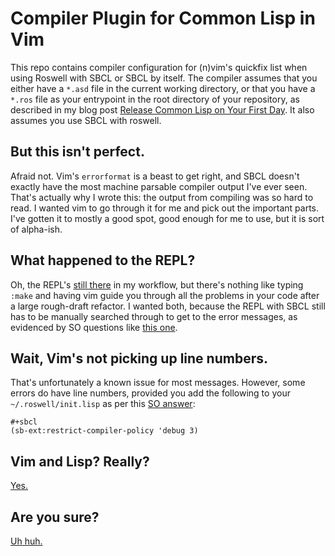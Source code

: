 # Compiler Plugin for Common Lisp in Vim

This repo contains compiler configuration for (n)vim's quickfix list when using
Roswell with SBCL or SBCL by itself. The compiler assumes that you either have
a `*.asd` file in the current working directory, or that you have a `*.ros`
file as your entrypoint in the root directory of your repository, as described
in my blog post [Release Common Lisp on Your First
Day](https://blog.djha.skin/blog/release-common-lisp-on-your-first-day/). It
also assumes you use SBCL with roswell.

## But this isn't perfect.

Afraid not. Vim's `errorformat` is a beast to get right, and SBCL doesn't
exactly have the most machine parsable compiler output I've ever seen. That's
actually why I wrote this: the output from compiling was so hard to read. I
wanted vim to go through it for me and pick out the important parts. I've gotten
it to mostly a good spot, good enough for me to use, but it is sort of
alpha-ish.

## What happened to the REPL?

Oh, the REPL's [still there](https://blog.djha.skin/blog/developing-common-lisp-using-gnu-screen-rlwrap-and-vim/) in my workflow, but there's nothing like typing
`:make` and having vim guide you through all the problems in your code after a
large rough-draft refactor. I wanted both, because the REPL with SBCL still has
to be manually searched through to get to the error messages, as evidenced by SO
questions like [this
one](https://stackoverflow.com/questions/14012496/sbcl-error-messages-any-way-to-improve).

## Wait, Vim's not picking up line numbers.

That's unfortunately a known issue for most messages. However, some errors do
have line numbers, provided you add  the following to your
`~/.roswell/init.lisp` as per this [SO
answer](https://stackoverflow.com/questions/65328131/how-do-i-show-the-line-number-and-source-file-of-an-error-in-sbcl):

```
#+sbcl
(sb-ext:restrict-compiler-policy 'debug 3)
```

## Vim and Lisp? Really?

[Yes.](https://blog.djha.skin/blog/developing-common-lisp-using-gnu-screen-rlwrap-and-vim/)

## Are you sure?

[Uh huh.](https://blog.djha.skin/blog/emacs-users-im-okay-i-promise/)
